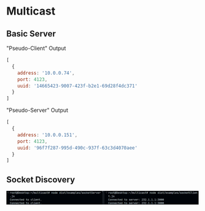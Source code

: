 # Multicast

## Basic Server

"Pseudo-Client" Output

```js
[
  {
    address: '10.0.0.74',
    port: 4123,
    uuid: '14665423-9007-423f-b2e1-69d28f4dc371'
  }
]
```

"Pseudo-Server" Output

```js
[
  {
    address: '10.0.0.151',
    port: 4123,
    uuid: '96f7f287-995d-490c-937f-63c3d4070aee'
  }
]
```

## Socket Discovery

![Basic Socket Discovery](./data/exampleSocketDiscovery.png)